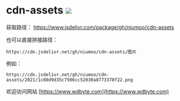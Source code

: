 # cdn-assets [![](https://data.jsdelivr.com/v1/package/gh/niumoo/cdn-assets/badge)](https://www.jsdelivr.com/package/gh/niumoo/cdn-assets)

获取路径： https://www.jsdelivr.com/package/gh/niumoo/cdn-assets

也可以直接拼接路径：
```
https://cdn.jsdelivr.net/gh/niumoo/cdn-assets/图片
```
例如：
```
https://cdn.jsdelivr.net/gh/niumoo/cdn-assets/2021/1c08d9d35c7506cc52030a8773378f22.png
```
欢迎访问网站 [https://www.wdbyte.com](https://www.wdbyte.com)
